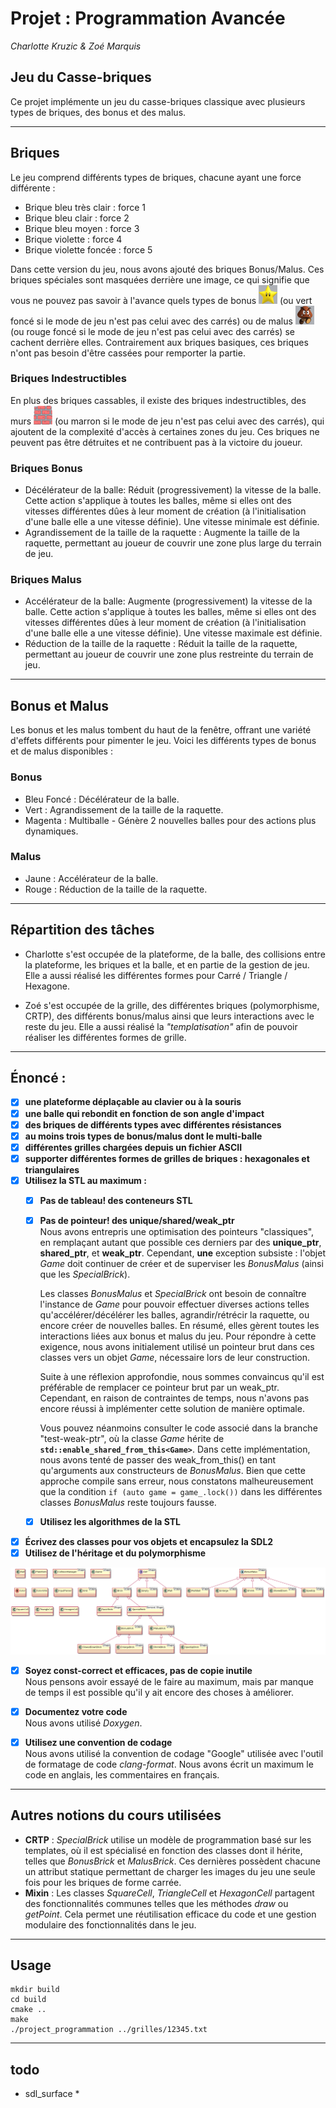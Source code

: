 # Projet : Programmation Avancée
_Charlotte Kruzic & Zoé Marquis_

## Jeu du Casse-briques
Ce projet implémente un jeu du casse-briques classique avec plusieurs types de briques, des bonus et des malus.

---
## Briques
Le jeu comprend différents types de briques, chacune ayant une force différente :

- Brique bleu très clair : force 1
- Brique bleu clair  : force 2
- Brique bleu moyen : force 3
- Brique violette : force 4
- Brique violette foncée : force 5

Dans cette version du jeu, nous avons ajouté des briques Bonus/Malus. Ces briques spéciales sont masquées derrière une image, ce qui signifie que vous ne pouvez pas savoir à l'avance quels types de bonus <img src="img/etoile.png" width="30" height="30"> (ou vert foncé si le mode de jeu n'est pas celui avec des carrés)
 ou de malus <img src="img/goomba.png" width="30" height="30"> (ou rouge foncé si le mode de jeu n'est pas celui avec des carrés)
 se cachent derrière elles. Contrairement aux briques basiques, ces briques n'ont pas besoin d'être cassées pour remporter la partie.

### Briques Indestructibles
En plus des briques cassables, il existe des briques indestructibles, des murs 
<img src="img/wall.png" width="30" height="30"> (ou marron si le mode de jeu n'est pas celui avec des carrés),  qui ajoutent de la complexité d'accès à certaines zones du jeu. Ces briques ne peuvent pas être détruites et ne contribuent pas à la victoire du joueur.

### Briques Bonus
- Décélérateur de la balle: Réduit (progressivement) la vitesse de la balle. Cette action s'applique à toutes les balles, même si elles ont des vitesses différentes dûes à leur moment de création (à l'initialisation d'une balle elle a une vitesse définie). Une vitesse minimale est définie.
- Agrandissement de la taille de la raquette : Augmente la taille de la raquette, permettant au joueur de couvrir une zone plus large du terrain de jeu.
  
### Briques Malus 
- Accélérateur de la balle: Augmente (progressivement) la vitesse de la balle. Cette action s'applique à toutes les balles, même si elles ont des vitesses différentes dûes à leur moment de création (à l'initialisation d'une balle elle a une vitesse définie). Une vitesse maximale est définie.
- Réduction de la taille de la raquette : Réduit la taille de la raquette, permettant au joueur de couvrir une zone plus restreinte du terrain de jeu.
  
--- 
## Bonus et Malus
Les bonus et les malus tombent du haut de la fenêtre, offrant une variété d'effets différents pour pimenter le jeu. Voici les différents types de bonus et de malus disponibles :

### Bonus
- Bleu Foncé : Décélérateur de la balle.
- Vert : Agrandissement de la taille de la raquette.
- Magenta : Multiballe - Génère 2 nouvelles balles pour des actions plus dynamiques.

### Malus 
- Jaune : Accélérateur de la balle.
- Rouge : Réduction de la taille de la raquette.

---
## Répartition des tâches

- Charlotte s'est occupée de la plateforme, de la balle, des collisions entre la plateforme, les briques et la balle, et en partie de la gestion de jeu. Elle a aussi réalisé les différentes formes pour Carré / Triangle / Hexagone.
  
- Zoé s'est occupée de la grille, des différentes briques (polymorphisme, CRTP), des différents bonus/malus ainsi que leurs interactions avec le reste du jeu. Elle a aussi réalisé la *"templatisation"* afin de pouvoir réaliser les différentes formes de grille.
  
----
## Énoncé : 
- [x] **une plateforme déplaçable au clavier ou à la souris**
- [x] **une balle qui rebondit en fonction de son angle d'impact**
- [x] **des briques de différents types avec différentes résistances**
- [x] **au moins trois types de bonus/malus dont le multi-balle**
- [x] **différentes grilles chargées depuis un fichier ASCII**
- [x] **supporter différentes formes de grilles de briques : hexagonales et triangulaires**
- [x] **Utilisez la STL au maximum  :**
  - [x] **Pas de tableau! des conteneurs STL**
  - [x] **Pas de pointeur! des unique/shared/weak_ptr**  
    Nous avons entrepris une optimisation des pointeurs "classiques", en remplaçant autant que possible ces derniers par des **unique_ptr**, **shared_ptr**, et **weak_ptr**. Cependant, **une** exception subsiste : l'objet *Game* doit continuer de créer et de superviser les *BonusMalus* (ainsi que les *SpecialBrick*).

    Les classes *BonusMalus* et *SpecialBrick* ont besoin de connaître l'instance de *Game* pour pouvoir effectuer diverses actions telles qu'accélérer/décélérer les balles, agrandir/rétrécir la raquette, ou encore créer de nouvelles balles. En résumé, elles gèrent toutes les interactions liées aux bonus et malus du jeu. Pour répondre à cette exigence, nous avons initialement utilisé un pointeur brut dans ces classes vers un objet *Game*, nécessaire lors de leur construction.

    Suite à une réflexion approfondie, nous sommes convaincus qu'il est préférable de remplacer ce pointeur brut par un weak_ptr. Cependant, en raison de contraintes de temps, nous n'avons pas encore réussi à implémenter cette solution de manière optimale.

    Vous pouvez néanmoins consulter le code associé dans la branche "test-weak-ptr", où la classe *Game* hérite de **`std::enable_shared_from_this<Game>`**. Dans cette implémentation, nous avons tenté de passer des weak_from_this() en tant qu'arguments aux constructeurs de *BonusMalus*. Bien que cette approche compile sans erreur, nous constatons malheureusement que la condition `if (auto game = game_.lock())` dans les différentes classes *BonusMalus* reste toujours fausse.
  - [x] **Utilisez les algorithmes de la STL**
- [x] **Écrivez des classes pour vos objets et encapsulez la SDL2**
- [x] **Utilisez de l'héritage et du polymorphisme**
<img src="diagramme.png">

- [x] **Soyez const-correct et efficaces, pas de copie inutile**  
    Nous pensons avoir essayé de le faire au maximum, mais par manque de temps il est possible qu'il y ait encore des choses à améliorer.

- [x] **Documentez votre code**  
    Nous avons utilisé *Doxygen*.
- [x] **Utilisez une convention de codage**  
     Nous avons utilisé la convention de codage "Google" utilisée avec l'outil de formatage de code *clang-format*. Nous avons écrit un maximum le code en anglais, les commentaires en français.

---
## Autres notions du cours utilisées
- **CRTP** : *SpecialBrick* utilise un modèle de programmation basé sur les templates, où il est spécialisé en fonction des classes dont il hérite, telles que *BonusBrick* et *MalusBrick*. Ces dernières possèdent chacune un attribut statique permettant de charger les images du jeu une seule fois pour les briques de forme carrée.
- **Mixin** : Les classes *SquareCell*, *TriangleCell* et *HexagonCell* partagent des fonctionnalités communes telles que les méthodes *draw* ou *getPoint*. Cela permet une réutilisation efficace du code et une gestion modulaire des fonctionnalités dans le jeu.

---
## Usage
```
mkdir build
cd build
cmake ..
make 
./project_programmation ../grilles/12345.txt
```

--- 
## todo 
- sdl_surface *
